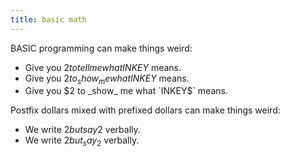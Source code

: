 ```yaml
---
title: basic math
---
```


BASIC programming can make things weird:

 - Give you $2 to tell me what INKEY$ means.
 - Give you $2 to _show_ me what INKEY$ means.
 - Give you $2 to _show_ me what `INKEY$` means.

Postfix dollars mixed with prefixed dollars can make things weird:

 - We write $2 but say 2$ verbally.
 - We write $2 but _say_ 2$ verbally.
